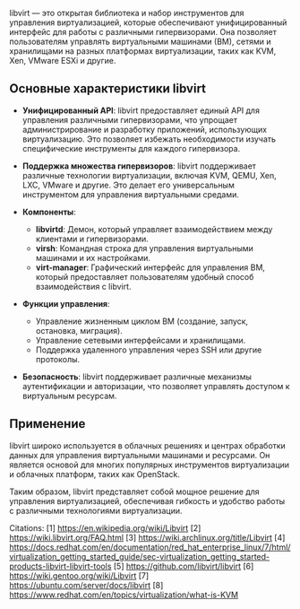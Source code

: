 libvirt — это открытая библиотека и набор инструментов для управления виртуализацией, которые обеспечивают унифицированный интерфейс для работы с различными гипервизорами. Она позволяет пользователям управлять виртуальными машинами (ВМ), сетями и хранилищами на разных платформах виртуализации, таких как KVM, Xen, VMware ESXi и другие.

## Основные характеристики libvirt

- **Унифицированный API**: libvirt предоставляет единый API для управления различными гипервизорами, что упрощает администрирование и разработку приложений, использующих виртуализацию. Это позволяет избежать необходимости изучать специфические инструменты для каждого гипервизора.

- **Поддержка множества гипервизоров**: libvirt поддерживает различные технологии виртуализации, включая KVM, QEMU, Xen, LXC, VMware и другие. Это делает его универсальным инструментом для управления виртуальными средами.

- **Компоненты**:
  - **libvirtd**: Демон, который управляет взаимодействием между клиентами и гипервизорами.
  - **virsh**: Командная строка для управления виртуальными машинами и их настройками.
  - **virt-manager**: Графический интерфейс для управления ВМ, который предоставляет пользователям удобный способ взаимодействия с libvirt.

- **Функции управления**:
  - Управление жизненным циклом ВМ (создание, запуск, остановка, миграция).
  - Управление сетевыми интерфейсами и хранилищами.
  - Поддержка удаленного управления через SSH или другие протоколы.

- **Безопасность**: libvirt поддерживает различные механизмы аутентификации и авторизации, что позволяет управлять доступом к виртуальным ресурсам.

## Применение

libvirt широко используется в облачных решениях и центрах обработки данных для управления виртуальными машинами и ресурсами. Он является основой для многих популярных инструментов виртуализации и облачных платформ, таких как OpenStack.

Таким образом, libvirt представляет собой мощное решение для управления виртуализацией, обеспечивая гибкость и удобство работы с различными технологиями виртуализации.

Citations:
[1] https://en.wikipedia.org/wiki/Libvirt
[2] https://wiki.libvirt.org/FAQ.html
[3] https://wiki.archlinux.org/title/Libvirt
[4] https://docs.redhat.com/en/documentation/red_hat_enterprise_linux/7/html/virtualization_getting_started_guide/sec-virtualization_getting_started-products-libvirt-libvirt-tools
[5] https://github.com/libvirt/libvirt
[6] https://wiki.gentoo.org/wiki/Libvirt
[7] https://ubuntu.com/server/docs/libvirt
[8] https://www.redhat.com/en/topics/virtualization/what-is-KVM